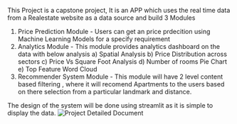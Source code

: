 This Project is a capstone project, It is an APP which uses the real time data from a Realestate website as a data source 
and build 3 Modules 
1. Price Prediction Module - Users can get an price prdecition using Machine Learning Models for a specify requirement
2. Analytics Module - This module provides analytics dashboard on the data with below analysis
   a) Spatial Analysis 
   b) Price Distribution across sectors
   c) Price Vs Square Foot Analysis
   d) Number of rooms Pie Chart
   e) Top Feature Word Cloud
3. Recommender System Module - This module will have 2 level content based filtering , where it will recomend Apartments to the users
   based on there selection from a particular landmark and distance.

The design of the system will be done using streamlit as it is simple to display the data.
  ![Project Detailed Document](https://github.com/user-attachments/assets/124121d6-c94e-471e-b10a-d4ee4220d48e)

